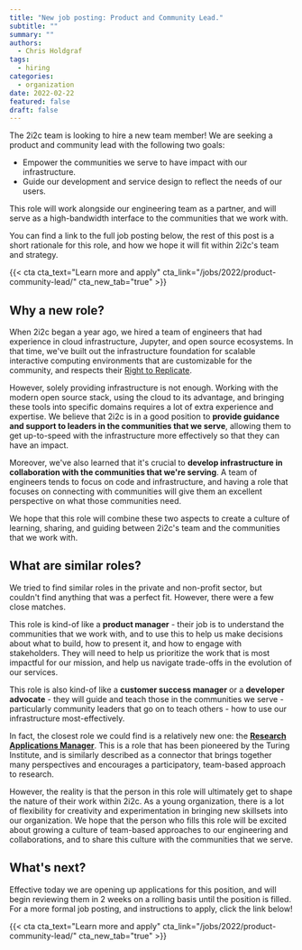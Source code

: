 ```yaml
---
title: "New job posting: Product and Community Lead."
subtitle: ""
summary: ""
authors:
  - Chris Holdgraf
tags:
  - hiring
categories:
  - organization
date: 2022-02-22
featured: false
draft: false
---
```


The 2i2c team is looking to hire a new team member! We are seeking a product and community lead with the following two goals:

- Empower the communities we serve to have impact with our infrastructure.
- Guide our development and service design to reflect the needs of our users.

This role will work alongside our engineering team as a partner, and will serve as a high-bandwidth interface to the communities that we work with.

You can find a link to the full job posting below, the rest of this post is a short rationale for this role, and how we hope it will fit within 2i2c's team and strategy.

{{< cta cta_text="Learn more and apply" cta_link="/jobs/2022/product-community-lead/" cta_new_tab="true" >}}

## Why a new role?

When 2i2c began a year ago, we hired a team of engineers that had experience in cloud infrastructure, Jupyter, and open source ecosystems. In that time, we've built out the infrastructure foundation for scalable interactive computing environments that are customizable for the community, and respects their [Right to Replicate](/content/right-to-replicate/).

However, solely providing infrastructure is not enough. Working with the modern open source stack, using the cloud to its advantage, and bringing these tools into specific domains requires a lot of extra experience and expertise. We believe that 2i2c is in a good position to **provide guidance and support to leaders in the communities that we serve**, allowing them to get up-to-speed with the infrastructure more effectively so that they can have an impact.

Moreover, we've also learned that it's crucial to **develop infrastructure in collaboration with the communities that we're serving**. A team of engineers tends to focus on code and infrastructure, and having a role that focuses on connecting with communities will give them an excellent perspective on what those communities need.

We hope that this role will combine these two aspects to create a culture of learning, sharing, and guiding between 2i2c's team and the communities that we work with.

## What are similar roles?

We tried to find similar roles in the private and non-profit sector, but couldn't find anything that was a perfect fit. However, there were a few close matches.

This role is kind-of like a **product manager** - their job is to understand the communities that we work with, and to use this to help us make decisions about what to build, how to present it, and how to engage with stakeholders. They will need to help us prioritize the work that is most impactful for our mission, and help us navigate trade-offs in the evolution of our services.

This role is also kind-of like a **customer success manager** or a **developer advocate** - they will guide and teach those in the communities we serve - particularly community leaders that go on to teach others - how to use our infrastructure most-effectively.

In fact, the closest role we could find is a relatively new one: the [**Research Applications Manager**](https://the-turing-way.netlify.app/collaboration/research-infrastructure-roles/ram.html). This is a role that has been pioneered by the Turing Institute, and is similarly described as a connector that brings together many perspectives and encourages a participatory, team-based approach to research.

However, the reality is that the person in this role will ultimately get to shape the nature of their work within 2i2c. As a young organization, there is a lot of flexibility for creativity and experimentation in bringing new skillsets into our organization. We hope that the person who fills this role will be excited about growing a culture of team-based approaches to our engineering and collaborations, and to share this culture with the communities that we serve.

## What's next?

Effective today we are opening up applications for this position, and will begin reviewing them in 2 weeks on a rolling basis until the position is filled. For a more formal job posting, and instructions to apply, click the link below!

{{< cta cta_text="Learn more and apply" cta_link="/jobs/2022/product-community-lead/" cta_new_tab="true" >}}
